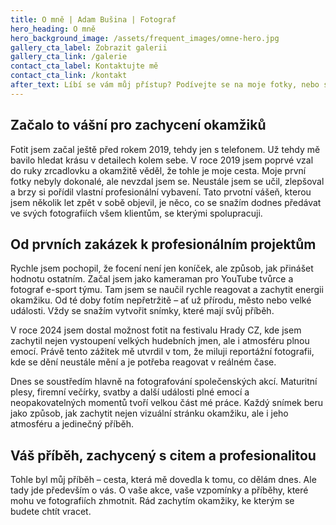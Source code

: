 ```yaml
---
title: O mně | Adam Bušina | Fotograf
hero_heading: O mně
hero_background_image: /assets/frequent_images/omne-hero.jpg
gallery_cta_label: Zobrazit galerii
gallery_cta_link: /galerie
contact_cta_label: Kontaktujte mě
contact_cta_link: /kontakt
after_text: Líbí se vám můj přístup? Podívejte se na moje fotky, nebo si domluvte nezávaznou konzultaci zdarma.
---
```

## Začalo to vášní pro zachycení okamžiků

Fotit jsem začal ještě před rokem 2019, tehdy jen s telefonem. Už tehdy mě bavilo hledat krásu v detailech kolem sebe. V roce 2019 jsem poprvé vzal do ruky zrcadlovku a okamžitě věděl, že tohle je moje cesta. Moje první fotky nebyly dokonalé, ale nevzdal jsem se. Neustále jsem se učil, zlepšoval a brzy si pořídil vlastní profesionální vybavení. Tato prvotní vášeň, kterou jsem několik let zpět v sobě objevil, je něco, co se snažím dodnes předávat ve svých fotografiích všem klientům, se kterými spolupracuji. 


## Od prvních zakázek k profesionálním projektům

Rychle jsem pochopil, že focení není jen koníček, ale způsob, jak přinášet hodnotu ostatním. Začal jsem jako kameraman pro YouTube tvůrce a fotograf e-sport týmu. Tam jsem se naučil rychle reagovat a zachytit energii okamžiku. Od té doby fotím nepřetržitě – ať už přírodu, město nebo velké události. Vždy se snažím vytvořit snímky, které mají svůj příběh.

V roce 2024 jsem dostal možnost fotit na festivalu Hrady CZ, kde jsem zachytil nejen vystoupení velkých hudebních jmen, ale i atmosféru plnou emocí. Právě tento zážitek mě utvrdil v tom, že miluji reportážní fotografii, kde se dění neustále mění a je potřeba reagovat v reálném čase.

Dnes se soustředím hlavně na fotografování společenských akcí. Maturitní plesy, firemní večírky, svatby a další události plné emocí a neopakovatelných momentů tvoří velkou část mé práce. Každý snímek beru jako způsob, jak zachytit nejen vizuální stránku okamžiku, ale i jeho atmosféru a jedinečný příběh.


## Váš příběh, zachycený s citem a profesionalitou

Tohle byl můj příběh – cesta, která mě dovedla k tomu, co dělám dnes. Ale tady jde především o vás. O vaše akce, vaše vzpomínky a příběhy, které mohu ve fotografiích zhmotnit. Rád zachytím okamžiky, ke kterým se budete chtít vracet.
